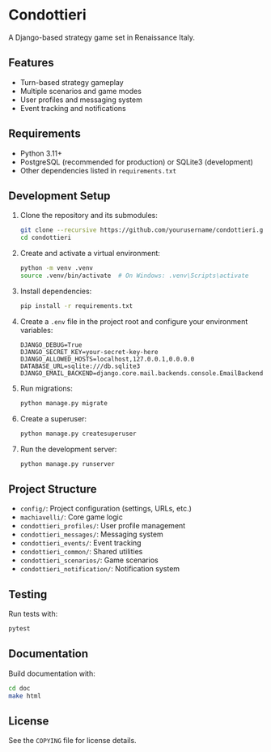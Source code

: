 # Condottieri

A Django-based strategy game set in Renaissance Italy.

## Features

- Turn-based strategy gameplay
- Multiple scenarios and game modes
- User profiles and messaging system
- Event tracking and notifications

## Requirements

- Python 3.11+
- PostgreSQL (recommended for production) or SQLite3 (development)
- Other dependencies listed in `requirements.txt`

## Development Setup

1. Clone the repository and its submodules:
   ```bash
   git clone --recursive https://github.com/yourusername/condottieri.git
   cd condottieri
   ```

2. Create and activate a virtual environment:
   ```bash
   python -m venv .venv
   source .venv/bin/activate  # On Windows: .venv\Scripts\activate
   ```

3. Install dependencies:
   ```bash
   pip install -r requirements.txt
   ```

4. Create a `.env` file in the project root and configure your environment variables:
   ```
   DJANGO_DEBUG=True
   DJANGO_SECRET_KEY=your-secret-key-here
   DJANGO_ALLOWED_HOSTS=localhost,127.0.0.1,0.0.0.0
   DATABASE_URL=sqlite:///db.sqlite3
   DJANGO_EMAIL_BACKEND=django.core.mail.backends.console.EmailBackend
   ```

5. Run migrations:
   ```bash
   python manage.py migrate
   ```

6. Create a superuser:
   ```bash
   python manage.py createsuperuser
   ```

7. Run the development server:
   ```bash
   python manage.py runserver
   ```

## Project Structure

- `config/`: Project configuration (settings, URLs, etc.)
- `machiavelli/`: Core game logic
- `condottieri_profiles/`: User profile management
- `condottieri_messages/`: Messaging system
- `condottieri_events/`: Event tracking
- `condottieri_common/`: Shared utilities
- `condottieri_scenarios/`: Game scenarios
- `condottieri_notification/`: Notification system

## Testing

Run tests with:
```bash
pytest
```

## Documentation

Build documentation with:
```bash
cd doc
make html
```

## License

See the `COPYING` file for license details. 